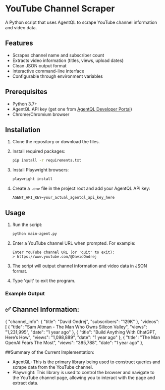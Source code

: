 # YouTube Channel Scraper

A Python script that uses AgentQL to scrape YouTube channel information and video data.

## Features

- Scrapes channel name and subscriber count
- Extracts video information (titles, views, upload dates)
- Clean JSON output format
- Interactive command-line interface
- Configurable through environment variables

## Prerequisites

- Python 3.7+
- AgentQL API key (get one from [AgentQL Developer Portal](https://docs.agentql.com))
- Chrome/Chromium browser

## Installation

1. Clone the repository or download the files.

2. Install required packages:
   ```bash
   pip install -r requirements.txt
   ```

3. Install Playwright browsers:
   ```bash
   playwright install
   ```

4. Create a `.env` file in the project root and add your AgentQL API key:
   ```plaintext
   AGENT_API_KEY=your_actual_agentql_api_key_here
   ```

## Usage

1. Run the script:
   ```bash
   python main-agent.py
   ```

2. Enter a YouTube channel URL when prompted. For example:
   ```
   Enter YouTube channel URL (or 'quit' to exit): 
   > https://www.youtube.com/@DavidOndrej
   ```

3. The script will output channel information and video data in JSON format.

4. Type 'quit' to exit the program.

### Example Output

✅ Channel Information:
--------------------------------------------------
{
  "channel_info": {
    "title": "David Ondrej",
    "subscribers": "129K"
  },
  "videos": [
    {
      "title": "Sam Altman - The Man Who Owns Silicon Valley",
      "views": "1,231,995",
      "date": "1 year ago"
    },
    {
      "title": "Build Anything With ChatGPT, Here’s How",
      "views": "1,098,889",
      "date": "1 year ago"
    },
    {
      "title": "The Man OpenAI Fears The Most",
      "views": "385,788",
      "date": "1 year ago"
    },


##Summary of the Current Implementation:
- AgentQL: This is the primary library being used to construct queries and scrape data from the YouTube channel.
- Playwright: This library is used to control the browser and navigate to the YouTube channel page, allowing you to interact with the page and extract data.    
